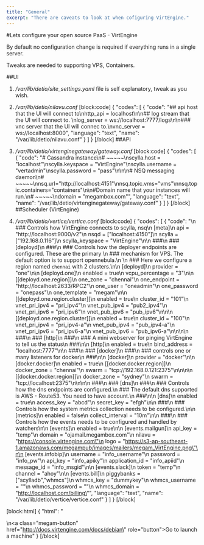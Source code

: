 ```yaml
---
title: "General"
excerpt: "There are caveats to look at when cofiguring VirtEngine."
---
```

#Lets configure your open source PaaS - VirtEngine

By default no configuration change is required if everything runs in a single server.

Tweaks are needed to supporting VPS, Containers.

##UI

1. */var/lib/detio/site_settings.yaml* file is self explanatory, tweak as you wish.

2. */var/lib/detio/nilavu.conf*
[block:code]
{
  "codes": [
    {
      "code": "## api host that the UI will connect to\nhttp_api = localhost\n\n## log stream that the UI will connect to. \nlog_server = ws://localhost:7777/logs\n\n### vnc server that the UI will connec to.\nvnc_server = ws://localhost:8000",
      "language": "text",
      "name": "/var/lib/detio/nilavu.conf"
    }
  ]
}
[/block]
##API

1. */var/lib/detio/virtenginegateway/gateway.conf*
[block:code]
{
  "codes": [
    {
      "code": "# Cassandra instance\n# ~~~~~\nscylla.host = \"localhost\"\nscylla.keyspace = \"VirtEngine\"\nscylla.username = \"vertadmin\"\nscylla.password = \"pass\"\n\n\n# NSQ messaging daemon\n# ~~~~~\nnsq.url=\"http://localhost:4151\"\nnsq.topic.vms=\"vms\"\nnsq.topic.containers=\"containers\"\n\n#Domain name that your instances will run.\n# ~~~~~\ndomain = \"megambox.com\"",
      "language": "text",
      "name": "/var/lib/detio/virtenginegateway/gateway.conf"
    }
  ]
}
[/block]
##Scheduler (VirtEngine)

1. */var/lib/detio/vertice/vertice.conf*
[block:code]
{
  "codes": [
    {
      "code": "\n  ### Controls how VirtEngine connects to scylla, nsq\n  [meta]\n    api = \"http://localhost:9000/v2\"\n    nsqd = [\"localhost:4150\"]\n    scylla = [\"192.168.0.116\"]\n    scylla_keyspace = \"VirtEngine\"\n\n  ###\n  ### [deployd]\n  ###\n  ### Controls how the deployer endpoints are configured. These are the primary \n  ### mechanism for VPS. The default option is to support opennebula.\n  \n  ### Here we configure a region named `chennai` with 2 clusters.\n\n  [deployd]\n    provider = \"one\"\n\n      [deployd.one]\n        enabled = true\n        vcpu_percentage = \"3\"\n\n          [[deployd.one.region]]\n            one_zone = \"chennai\"\n            one_endpoint = \"http://localhost:2633/RPC2\"\n            one_user     = \"oneadmin\"\n            one_password = \"onepass\"\n            one_template = \"megam\"\n\n              [[deployd.one.region.cluster]]\n                enabled = true\n                cluster_id = \"101\"\n                vnet_pri_ipv4   = \"pri_ipv4\"\n                vnet_pub_ipv4   = \"pub2_ipv4\"\n                vnet_pri_ipv6   = \"pri_ipv6\"\n                vnet_pub_ipv6   = \"pub_ipv6\"\n\n\n              [[deployd.one.region.cluster]]\n                enabled = true\n                cluster_id = \"100\"\n                vnet_pri_ipv4   = \"pri_ipv4-a\"\n                vnet_pub_ipv4   = \"pub_ipv4-a\"\n                vnet_pri_ipv6   = \"pri_ipv6-a\"\n                vnet_pub_ipv6   = \"pub_ipv6-a\"\n\n\n\n  ###\n  ### [http]\n  ###\n  ### A mini webserver for pinging VirtEngine to tell us the status\n  ###\n\n  [http]\n    enabled = true\n    bind_address = \"localhost:7777\"\n\n  ###\n  ### [docker]\n  ###\n  ### controls one or many listeners for docker\n  ###\n\n   [docker]\n    provider = \"docker\"\n\n      [docker.docker]\n          enabled = true\n          [[docker.docker.region]]\n            docker_zone = \"chennai\"\n            swarm = \"tcp://192.168.0.121:2375\"\n\n\n\n          [[docker.docker.region]]\n            docker_zone = \"sydney\"\n            swarm = \"tcp://localhost:2375\"\n\n\n\n  ###\n  ### [dns]\n  ###\n  ### Controls how the dns endpoints are configured.\n  ### The default dns supported is AWS - Route53. You need to have account.\n  ###\n\n  [dns]\n    enabled = true\n    access_key = \"abcd\"\n    secret_key = \"efgh\"\n\n  ###\n  ### Controls how the system metrics collection needs to be configured.\n\n  [metrics]\n    enabled = false\n    collect_interval = \"10m\"\n\n  ###\n  ### Controls how the events needs to be configured and handled by watchers\n\n  [events]\n    enabled = true\n\n    [events.mailgun]\n      api_key = \"temp\"\n      domain  = \"ojamail.megambox.com\"\n      nilavu = \"https://console.virtengine.com\"\n      logo = \"https://s3-ap-southeast-1.amazonaws.com/megampub/images/mailers/megam_VirtEngine.png\"\n\n    [events.infobip]\n      username = \"info_username\"\n      password = \"info_pw\"\n      api_key  = \"info_apiky\"\n      application_id = \"info_apiid\"\n      message_id = \"info_msgid\"\n\n    [events.slack]\n      token = \"temp\"\n      channel = \"ahoy\"\n\n    [events.bill]\n      piggybanks = [\"scylladb\",\"whmcs\"]\n      whmcs_key = \"dummykey\"\n      whmcs_username = \"\"\n      whmcs_password = \"\"\n      whmcs_domain = \"http://localhost.com/billing\"",
      "language": "text",
      "name": "/var/lib/detio/vertice/vertice.conf"
    }
  ]
}
[/block]

[block:html]
{
  "html": "<div></div>\n<a class=\"megam-button\" href=\"http://docs.virtengine.com/docs/debian\" role=\"button\">Go to launch a machine</a><style></style>"
}
[/block]
